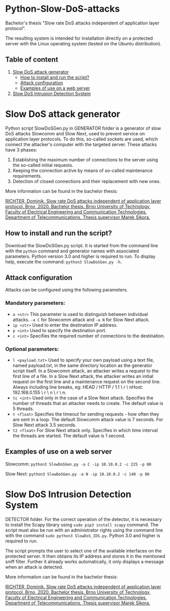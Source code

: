 # Python-Slow-DoS-attacks
Bachelor's thesis "Slow rate DoS attacks independent of application layer protocol".

The resulting system is intended for installation directly on a protected server with the Linux operating system (tested on the Ubuntu distribution).

## Table of content
1.  [Slow DoS attack generator](#Slow-DoS-attack-generator)
    -   [How to install and run the script?](#How-to-install-and-run-the-script?)
    -   [Attack configuration](#Attack-configuration)
    -   [Examples of use on a web server](#Examples-of-use-on-a-web-server)
2.  [Slow DoS Intrusion Detection System](#Slow-DoS-Intrusion-Detection-System)

# Slow DoS attack generator
Python script SlowDoSGen.py in GENERATOR folder is a generator of slow DoS attacks Slowcomm and Slow Next, used to prevent service on application layer protocols. To do this, so-called sockets are used, which connect the attacker's computer with the targeted server. These attacks have 3 phases:

1. Establishing the maximum number of connections to the server using the so-called initial requests.
2. Keeping the connection active by means of so-called maintenance requirements.
3. Detection of closed connections and their replacement with new ones.

More information can be found in the bachelor thesis:

[RICHTER, Dominik. Slow rate DoS attacks independent of application layer protocol. Brno, 2020. Bachelor thesis. Brno University of Technology, Faculty of Electrical Engineering and Communication Technologies, Department of Telecommunications. Thesis supervisor Marek Sikora.](https://www.vutbr.cz/studenti/zav-prace/detail/125903)

## How to install and run the script?

Download the SlowDoSGen.py script. It is started from the command line with the `python` command
and generator names with associated parameters. Python version 3.0 and higher is required to run. To display help, execute the command:
`python3 SlowDoSGen.py -h`.

## Attack configuration

Attacks can be configured using the following parameters.

### Mandatory parameters:
- `a <str>`
This parameter is used to distinguish between individual attacks. `-a C` for Slowcomm attack
and `-a N` for Slow Next attack.
- `ip <str>`
Used to enter the destination IP address.
- `p <int>`
Used to specify the destination port.
- `c <int>`
Specifies the required number of connections to the destination.

### Optional parameters:
- `l <payload.txt>`
Used to specify your own payload using a text file, named payload.txt, in the same directory location as the generator script itself. In a Slowcomm attack, an attacker writes a request to the first line of a file. In a Slow Next attack, the attacker writes an initial request on the first line and a maintenance request on the second line. Always including line breaks, eg:
HEAD / HTTP / 1.1 \ r \ nHost: 192.168.0.155 \ r \ n \ r \ n.
- `tc <int>`
Used only in the case of a Slow Next attack. Specifies the number of threads that an attacker needs to create. The default value is 5 threads.
- `t <float>`
Specifies the timeout for sending requests - how often they are sent in a loop. The default Slowcomm attack value is 7 seconds. For Slow Next attack 3.5 seconds.
- `t2 <float>`
For Slow Next attack only. Specifies in which time interval the threads are started. The default value is 1 second.

## Examples of use on a web server

Slowcomm:
`python3 SlowDoSGen.py -a C -ip 10.10.0.2 -c 225 -p 80`

Slow Next:
`python3 SlowDoSGen.py -a N -ip 10.10.0.2 -c 140 -p 80`

# Slow DoS Intrusion Detection System

DETECTOR folder. For the correct operation of the detector, it is necessary to install the Scapy library using `sudo pip3 install scapy` command. The script must also be run with an administrator rights using the command line with the command `sudo python3 SlowDoS_IDS.py`. Python 3.0 and higher is required to run. 

The script prompts the user to select one of the available interfaces on the protected server. It then obtains its IP address and stores it in the mentioned sniff filter. Further it already works automatically, it only displays a message when an attack is detected.

More information can be found in the bachelor thesis:

[RICHTER, Dominik. Slow rate DoS attacks independent of application layer protocol. Brno, 2020. Bachelor thesis. Brno University of Technology, Faculty of Electrical Engineering and Communication Technologies, Department of Telecommunications. Thesis supervisor Marek Sikora.](https://www.vutbr.cz/studenti/zav-prace/detail/125903)
